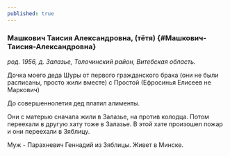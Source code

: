 ```yaml
---
published: true
---
```


### Машкович Таисия Александровна, (тётя) {#Машкович-Таисия-Александровна}

_род. 1956, д. Залазье, Толочинский район, Витебская область._

Дочка моего деда Шуры от первого гражданского брака 
(они не были расписаны, просто жили вместе)
с Простой (Ефросинья Елисеев не Маркович)

До совершеннолетия дед платил алименты.

Они с матерью сначала жили в Залазье, на против колодца.
Потом переехали в другую хату тоже в Залазье.
В этой хате произошел пожар и они переехали в Зяблицу.

Муж - Парахневич Геннадий из Зяблицы.
Живет в Минске.
        
